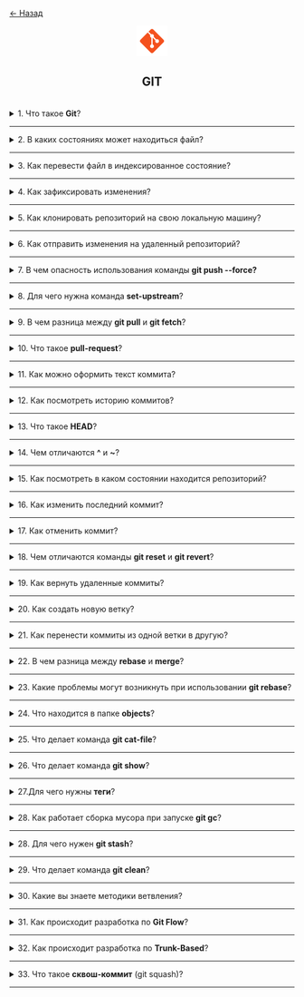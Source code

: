 <a href="../../../README.md">← Назад</a>

<div align="center">
  <img src="../../../src/assets/icons/icons-for-titles/git.png">
  <h2>GIT</h2>
</div>
<br />

<details>
<summary><span>1. Что такое <b>Git</b>?</span></summary>
<br />

**Git** — это распределённая система управления версиями, позволяющая хранить разные версии кода, к которым можно вернуться при необходимости, работая в команде.

Он фиксирует историю изменений, поддерживает параллельную работу в ветках и обеспечивает удобное объединение кода.

</details>

---

<details>
<summary><span>2. В каких состояниях может находиться файл?</span></summary>
<br />

В Git файл может находиться в следующих состояниях:

- **Untracked** — новый файл, о котором Git пока не знает. Файл находится в рабочей директории, но не добавлен под версионный контроль.
- **Tracked** — файл, который отслеживается Git. Tracked файлы могут быть в трёх состояниях:
  - **Unmodified** — файл не изменялся с момента последнего коммита
  - **Modified** — файл был изменён, но изменения ещё не подготовлены для коммита
  - **Staged** — изменения файла добавлены в индекс и готовы для создания коммита

После создания коммита все staged файлы переходят в состояние unmodified.

</details>

---

<details>  
<summary><span>3. Как перевести файл в индексированное состояние?</span></summary>  
<br />

Чтобы добавить файл в индекс (**staged** состояние), используется команда `git add`:

- `git add filename.txt` — добавить конкретный файл
- `git add .` — добавить изменённые файлы в текущей директории, но **не затрагивает удалённые файлы**
- `git add --all` / `git add -A` — добавить **все изменения**, включая удалённые файлы
- `git add *.js` — добавить все файлы с определённым расширением
- `git add directory/` — добавить все файлы из определённой директории

После выполнения этой команды файлы будут подготовлены для создания коммита.

Также можно использовать дополнительные режимы:

- `git add -i` — интерактивный режим, позволяющий выборочно добавлять изменения
- `git add -p` — позволяет индексировать отдельные части изменений (hunks) в файлах

</details>

---

<details>  
<summary><span>4. Как зафиксировать изменения?</span></summary>  
<br />

Для фиксации изменений в Git используется команда `git commit`:

- `git commit -m "сообщение"` — создать коммит с указанным сообщением.
- `git commit` — откроется текстовый редактор для написания сообщения.
- `git commit -a -m "сообщение"` — автоматически добавляет в индекс и коммитит **только отслеживаемые файлы**, но не включает новые (`untracked`).

</details>

---

<details>
<summary><span>5. Как клонировать  репозиторий на свою локальную машину?</span></summary>
<br />

Для клонирования репозитория используется команда `git clone`:

- `git clone <url>` — клонирует репозиторий в текущую директорию.
- `git clone <url> <directory>` — клонирует репозиторий в указанную директорию, **создавая её автоматически**, если она не существует.

URL может быть HTTPS или SSH адресом репозитория.

</details>

---

<details>
<summary><span>6. Как отправить изменения на удаленный репозиторий?</span></summary>
<br />

Для отправки изменений на удаленный репозиторий используется команда `git push`:

- `git push origin main` — отправляет изменения из локальной ветки main в одноименную ветку удаленного репозитория origin
- `git push` — отправляет изменения в текущую ветку, если настроена связь с удаленным репозиторием
- `git push -u origin branch-name` — отправляет новую ветку в удаленный репозиторий и устанавливает отслеживание
- `git push --force` — принудительно перезаписывает историю удаленного репозитория (использовать с осторожностью!)
- `git push --tags` — отправляет теги в удаленный репозиторий

</details>

---

<details>  
<summary><span>7. В чем опасность использования команды <b>git push --force?</b></span></summary>  
<br />

Команда **`git push --force`** принудительно перезаписывает историю удалённого репозитория, **игнорируя** возможные изменения, сделанные другими разработчиками. Это может привести к потере их коммитов и усложнить восстановление данных.

Вместо неё лучше использовать **`git push --force-with-lease`**, которая проверяет наличие новых коммитов на удалённой ветке перед перезаписью. Это снижает риск потери изменений, если кто-то уже внес обновления.

</details>

---

<details>
<summary><span>8. Для чего нужна команда <b>set-upstream</b>?</span></summary>
<br />

Команда `git branch --set-upstream-to` (или `-u` в сокращенном виде) используется для установки связи между локальной и удаленной ветками. После установки этой связи можно использовать сокращенные команды `git pull` и `git push` без указания имени удаленного репозитория и ветки.

</details>

---

<details>
<summary><span>9. В чем разница между <b>git pull</b> и <b>git fetch</b>?</span></summary>
<br />

`git fetch` только загружает изменения с удаленного репозитория, но не применяет их к рабочей копии. `git pull` загружает изменения и сразу же пытается слить их с текущей веткой (фактически выполняет `git fetch` + `git merge`).

</details>

---

<details>
<summary><span>10. Что такое <b>pull-request</b>?</span></summary>
<br />

Pull request (PR) - это механизм для предложения изменений в репозиторий. Разработчик создает отдельную ветку, вносит в нее изменения и запрашивает их включение в основную ветку через PR. Это позволяет провести код-ревью, обсудить изменения и безопасно внести правки в проект.

</details>

---

<details>  
<summary><span>11. Как можно оформить текст коммита?</span></summary>  
<br />

Хорошо оформленный коммит должен быть **понятным, кратким и информативным**, чтобы другие разработчики могли легко понять изменения. Один из стандартных подходов — **Conventional Commits**, который задаёт чёткую структуру:

### **Типы коммитов в Conventional Commits:**

- **feat** — добавление новой функциональности
- **fix** — исправление ошибки
- **refactor** — улучшение кода без изменения функциональности
- **docs** — обновление документации
- **style** — исправления форматирования (например, пробелы, отступы)
- **test** — добавление или изменение тестов
- **chore** — технические задачи, не влияющие на код (например, обновление зависимостей)

</details>

---

<details>
<summary><span>12. Как посмотреть историю коммитов?</span></summary>
<br />

- `git log` — базовый вывод с полной информацией о коммитах
- `git log --oneline` — компактный вывод (одна строка на коммит)
- `git log --graph` — визуализация веток в виде графа
- `git log -p` — показывает изменения в каждом коммите
- `git log --author="name"` — фильтрация по автору
- `git log --since="2 weeks ago"` — фильтрация по дате
- `git log <file>` — история изменений конкретного файла

Также можно комбинировать опции, например: `git log --oneline --graph` для компактного отображения графа веток.

</details>

---

<details>
<summary><span>13. Что такое <b>HEAD</b>?</span></summary>
<br />

HEAD - это специальный указатель в Git, который ссылается на текущий коммит в активной ветке. Это своего рода "курсор", показывающий, где вы находитесь в истории репозитория.

Основные характеристики HEAD:

- Обычно указывает на последний коммит текущей ветки
- При переключении между ветками HEAD автоматически перемещается
- Может быть "отсоединён" (detached HEAD) при переключении на конкретный коммит
- Используется как ссылка в командах, например `git reset HEAD~1` для отмены последнего коммита

HEAD можно представить как закладку в книге - она показывает, где вы сейчас находитесь в истории проекта.

</details>

---

<details>
<summary><span>14. Чем отличаются <b>^</b> и <b>~</b>?</span></summary>
<br />

- **Тильда (`~`)** — это ссылка на коммит на _N_ поколений назад по первой родительской линии.
- **Каретка (`^`)** — это указатель на конкретного родителя коммита (например, первого или второго в merge-коммите).

</details>

---

<details>
<summary><span>15. Как посмотреть в каком состоянии находится репозиторий?</span></summary>
<br />

Команда `git status` показывает текущее состояние репозитория:

- Отображает текущую ветку
- Показывает неотслеживаемые файлы (untracked)
- Показывает измененные файлы (modified)
- Показывает файлы, добавленные в индекс (staged)
- Показывает информацию о состоянии относительно удаленного репозитория

Дополнительные опции:

- `git status -s` или `git status --short` — компактный вывод
- `git status -b` — дополнительно показывает информацию о ветке
- `git status -u` — показывает неотслеживаемые файлы в директориях

</details>

---

<details>
<summary><span>16. Как изменить последний коммит?</span></summary>
<br />

Для изменения последнего коммита используется команда `git commit --amend`:

- Позволяет изменить сообщение последнего коммита
- Добавить новые изменения в последний коммит
- Изменить автора коммита

</details>

---

<details>
<summary><span>17. Как отменить коммит?</span></summary>
<br />

Существует несколько способов отменить коммит:

1. **git reset** - отменяет коммиты и перемещает HEAD:

   - `git reset --soft HEAD~1` - отменяет коммит, сохраняя изменения в индексе
   - `git reset --mixed HEAD~1` - отменяет коммит и очищает индекс (по умолчанию)
   - `git reset --hard HEAD~1` - полностью удаляет коммит и все изменения

2. **git revert** - создает новый коммит, который отменяет изменения предыдущего:

   - `git revert HEAD` - отменяет последний коммит
   - `git revert <commit-hash>` - отменяет конкретный коммит

</details>

---

<details>
<summary><span>18. Чем отличаются команды <b>git reset</b> и <b>git revert</b>?</span></summary>
<br />

- `reset` изменяет историю, удаляя коммиты
- `revert` сохраняет историю, добавляя новый коммит, поэтому безопаснее для совместной работы

</details>

---

<details>
<summary><span>19. Как вернуть удаленные коммиты?</span></summary>
<br />

Удаленные коммиты можно восстановить с помощью команды `git reflog` и `git reset`:

1. `git reflog` показывает журнал всех изменений HEAD, включая удаленные коммиты
2. Найдите хеш нужного коммита в выводе reflog
3. Используйте `git reset --hard <commit-hash>` для восстановления состояния

</details>

---

<details>
<summary><span>20. Как создать новую ветку?</span></summary>
<br />

Существует несколько способов создания новой ветки:

1. **git branch** - создает новую ветку, но не переключается на нее:

   - `git branch <branch-name>` - создает ветку от текущего коммита
   - `git branch <branch-name> <commit-hash>` - создает ветку от указанного коммита

2. **git checkout** - создает и переключается на новую ветку:

   - `git checkout -b <branch-name>` - создает ветку от текущего коммита и переключается на нее
   - `git checkout -b <branch-name> <commit-hash>` - создает ветку от указанного коммита

3. **git switch** (Git 2.23+) - современная альтернатива checkout:
   - `git switch -c <branch-name>` - создает и переключается на новую ветку
   - `git switch -c <branch-name> <commit-hash>` - создает ветку от указанного коммита

</details>

---

<details>
<summary><span>21. Как перенести коммиты из одной ветки в другую?</span></summary>
<br />

1. **git cherry-pick** - копирует отдельные коммиты:

   ```bash
   git cherry-pick <commit-hash>
   ```

2. **git merge** - объединяет ветки, перенося все коммиты:

   ```bash
   git checkout target-branch
   git merge source-branch
   ```

3. **git rebase** - переносит коммиты, перестраивая историю:
   ```bash
   git checkout feature-branch
   git rebase main
   ```

</details>

---

<details>
<summary><span>22. В чем разница между <b>rebase</b> и <b>merge</b>?</span></summary>
<br />

1. **git merge** - создается новый коммит слияния, сохраняющий историю обеих веток
2. **git rebase** - переписывает историю, делая ее линейной, но изменяет хеши коммитов

</details>

---

<details>
<summary><span>23. Какие проблемы могут возникнуть при использовании <b>git rebase</b>?</span></summary>
<br />

1. **Конфликты слияния** - при rebase могут возникнуть конфликты, которые нужно разрешать вручную для каждого коммита

2. **Изменение истории** - rebase переписывает историю коммитов, что может создать проблемы при работе в команде:

   - Изменяются хеши коммитов
   - Усложняется отслеживание изменений
   - Возможны проблемы при push, требуется force push

3. **Сложности при откате** - из-за переписывания истории сложнее откатить изменения

4. **Проблемы с длинными ветками** - чем больше коммитов ребазируется, тем выше вероятность конфликтов

5. **Риск потери данных** - неправильное использование force push после rebase может привести к потере изменений других разработчиков

</details>

---

<details>  
<summary><span>24. Что находится в папке <b>objects</b>?</span></summary>  
<br />

В папке **`objects`** внутри `.git` хранятся все объекты Git — это **основа всей истории репозитория**.

Она хранит **все коммиты, файлы, деревья и теги**, сжатые по алгоритму zlib, а их имя — это **SHA-1 хеш** содержимого.

### Типы объектов:

- **Blob** — хранит содержимое файлов.
- **Tree** — представляет структуру директорий, содержит ссылки на blob'ы и другие tree.
- **Commit** — фиксирует изменения, ссылается на дерево (`tree`) и родителей.
- **Tag** — аннотированные теги, например для версий релизов.

**Git не хранит файлы напрямую** — он сохраняет **снимки состояния (snapshots)**, а все объекты лежат в `.git/objects`.

</details>

---

<details>
<summary><span>25. Что делает команда <b>git cat-file</b>?</span></summary>
<br />

Команда **`git cat-file`** позволяет просматривать содержимое, тип и размер объектов Git (blob, tree, commit, tag) по их SHA-1 хешу.

</details>

---

<details>
<summary><span>26. Что делает команда <b>git show</b>?</span></summary>
<br />

Команда **`git show`** выводит детальную информацию о коммите, включая авторство, дату, изменения файлов и разницу (`diff`) между текущей и предыдущей версией

</details>

---

<details>
<summary><span>27.Для чего нужны <b>теги</b>?</span></summary>
<br />

**Теги в Git** позволяют создавать метки на важных коммитах, чаще всего для обозначения версий или релизов. Они упрощают навигацию и помогают быстро переключаться на нужные точки в истории проекта.

</details>

---

<details>
<summary><span>28. Как работает сборка мусора при запуске <b>git gc</b>?</span></summary>
<br />

В Git сборка мусора (`git gc`) основана на концепции **достижимости**:

- **Достижимые объекты** (коммиты, деревья, блобы) — те, на которые есть ссылки (HEAD, ветки, теги).
- **Недостижимые объекты** — не имеющие ссылок и не используемые в истории репозитория.

`git gc` удаляет **недостижимые объекты**, если они хранятся дольше определённого времени.

</details>

---

<details>
<summary><span>28. Для чего нужен <b>git stash</b>?</span></summary>
<br />

**Git stash** позволяет временно сохранить незакоммиченные изменения и вернуть рабочую директорию в "чистое" состояние. Это полезно, когда нужно:

- Быстро переключиться на другую ветку, не создавая коммит
- Отложить текущие изменения для работы над срочной задачей
- Сохранить изменения, которые пока не готовы для коммита

Сохранённые изменения можно позже восстановить командой `git stash pop` или `git stash apply`.

</details>

---

<details>
<summary><span>29. Что делает команда <b>git clean</b>?</span></summary>
<br />

Команда **`git clean`** удаляет неотслеживаемые файлы из рабочей директории. Это включает:

- Новые файлы, которые еще не были добавлены в индекс
- Файлы, созданные в процессе сборки проекта
- Временные файлы

Основные опции:

- `-n` (--dry-run) - показывает, какие файлы будут удалены, без реального удаления
- `-f` (--force) - принудительное удаление файлов
- `-d` - также удаляет неотслеживаемые директории
- `-x` - удаляет игнорируемые файлы (указанные в .gitignore)

⚠️ Удаленные файлы невозможно восстановить!

</details>

---

<details>
<summary><span>30. Какие вы знаете методики ветвления?</span></summary>
<br />

1. Git Flow
2. Trunk-Based

</details>

---

<details>
<summary><span>31. Как происходит разработка по <b>Git Flow</b>?</span></summary>
<br />

**Git Flow** - это модель ветвления с двумя основными ветками:

- **master/main** - стабильная версия продукта
- **develop** - ветка для разработки

И тремя вспомогательными:

- **feature/** - для новых функций (от develop)
- **hotfix/** - для срочных исправлений (от master)
- **release/** - для подготовки релиза (от develop)

Процесс:

1. Разработка ведется в feature-ветках
2. Готовые фичи вливаются в develop
3. Для релиза создается release-ветка
4. После тестирования релиз вливается в master и develop

</details>

---

<details>
<summary><span>32. Как происходит разработка по <b>Trunk-Based</b>?</span></summary>
<br />

**Trunk-Based Development** - это подход к ветвлению, где основная разработка ведется в главной ветке (trunk/master/main).

Основные принципы:

- Все разработчики коммитят напрямую в master
- Короткоживущие feature-ветки (1-2 дня)
- Частые коммиты небольших изменений
- Непрерывная интеграция (CI)
- Feature Toggles для отключения незавершенных функций

Преимущества:

- Быстрая интеграция кода
- Меньше конфликтов слияния
- Проще поддерживать код
- Быстрые релизы

Этот подход хорошо подходит для небольших команд и частых релизов.

</details>

---

<details>
<summary><span>33. Что такое <b>сквош-коммит</b> (git squash)?</span></summary>
<br />

**Сквош-коммит** — это объединение нескольких последовательных коммитов в один, обычно перед отправкой изменений в основную ветку. Используется, чтобы сделать историю коммитов чище и логичнее.

**Зачем используется squash:**

- **Упрощение истории** — вместо десятков мелких правок остаётся один финальный коммит.
- **Поддержание читаемости** — удобно просматривать изменения при ревью.
- **Удаление промежуточных коммитов** — типа `fix typo`, `added test`, `removed console.log`, которые не несут смысла в истории проекта.
- **Подготовка к merge** — часто используется при `git rebase`, особенно перед Pull Request.

</details>

---

<!-- <details>
<summary><span></span></summary>
<br />


</details>

--- -->
